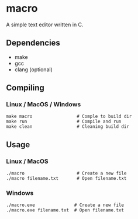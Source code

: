 # macro

A simple text editor written in C.
## Dependencies
- make
- gcc
- clang (optional)
## Compiling
### Linux / MacOS / Windows
```
make macro                 # Comple to build dir
make run                   # Compile and run
make clean                 # Cleaning build dir
```
## Usage
### Linux / MacOS
```
./macro                    # Create a new file
./macro filename.txt       # Open filename.txt
```
### Windows
```
./macro.exe               # Create a new file
./macro.exe filename.txt  # Open filename.txt
```
